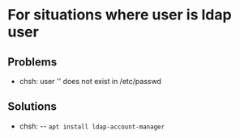# For situations where user is ldap user

## Problems

- chsh: user '<user>' does not exist in /etc/passwd

## Solutions

- chsh:
-- `apt install ldap-account-manager`



